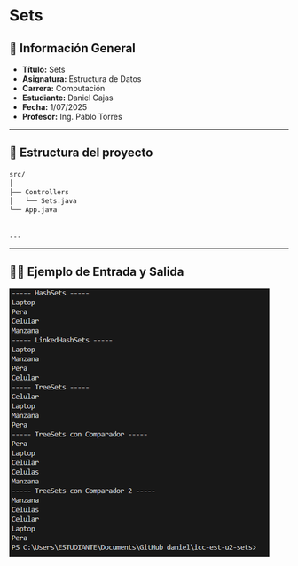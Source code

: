 # Sets

## 📌 Información General

- **Título:** Sets
- **Asignatura:** Estructura de Datos
- **Carrera:** Computación
- **Estudiante:** Daniel Cajas
- **Fecha:** 1/07/2025
- **Profesor:** Ing. Pablo Torres

---

## 🧩 Estructura del proyecto
    src/
    │
    ├── Controllers
    │   └── Sets.java
    └── App.java


    ---

---
## 🧑‍💻 Ejemplo de Entrada y Salida
![alt text](image.png)